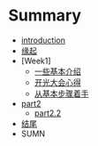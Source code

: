 # Summary

* [introduction](README.md)
* [缘起](source/part1/Begin.md)
* [Week1]
   * [一些基本介绍](source/part1/一些基本介绍.md)
   * [开光大会心得](source/part1/开光大会心得.md)
   * [从基本步骤着手](source/part1/从基本步骤着手.md)
* [part2](./source/part2/introduction)
   * [part2.2](./source/part2/1.md)
* [结尾](./source/end.md)
* SUMN

